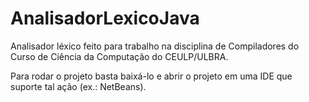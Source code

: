 # AnalisadorLexicoJava
Analisador léxico feito para trabalho na disciplina de Compiladores do Curso de Ciência da Computação do CEULP/ULBRA.

Para rodar o projeto basta baixá-lo e abrir o projeto em uma IDE que suporte tal ação (ex.: NetBeans).
